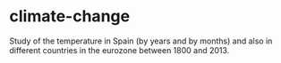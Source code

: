 # climate-change
Study of the temperature in Spain (by years and by months) and also in different countries in the eurozone between 1800 and 2013. 
